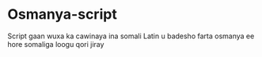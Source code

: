 # Osmanya-script
Script gaan wuxa ka cawinaya ina somali Latin u badesho farta osmanya ee hore somaliga loogu qori jiray
